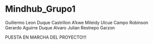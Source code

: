 # Mindhub_Grupo1
Guillermo Leon Duque Castrillon
A’kwe Mileidy Ulcue Campo
Robinson Gerardo Aguirre Duque
Alvaro Julian Restrepo Garzon

PUESTA EN MARCHA DEL PROYECTO!!!